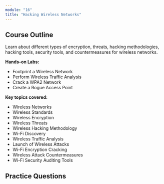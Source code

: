 ```yaml
---
module: "16"
title: "Hacking Wireless Networks"
---
```


## Course Outline

Learn about different types of encryption, threats, hacking methodologies, hacking tools, security tools, and countermeasures for wireless networks.

**Hands-on Labs:**

- Footprint a Wireless Network
- Perform Wireless Traffic Analysis
- Crack a WPA2 Network
- Create a Rogue Access Point

**Key topics covered:**

- Wireless Networks
- Wireless Standards
- Wireless Encryption
- Wireless Threats
- Wireless Hacking Methodology
- Wi-Fi Discovery
- Wireless Traffic Analysis
- Launch of Wireless Attacks
- Wi-Fi Encryption Cracking
- Wireless Attack Countermeasures
- Wi-Fi Security Auditing Tools

## Practice Questions

